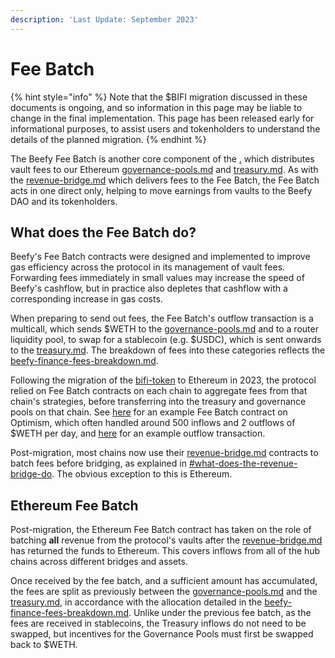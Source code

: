 ```yaml
---
description: 'Last Update: September 2023'
---
```


# Fee Batch

{% hint style="info" %}
Note that the $BIFI migration discussed in these documents is ongoing, and so information in this page may be liable to change in the final implementation. This page has been released early for informational purposes, to assist users and tokenholders to understand the details of the planned migration.
{% endhint %}

The Beefy Fee Batch is another core component of the [.](./ "mention") which distributes vault fees to our Ethereum [governance-pools.md](governance-pools.md "mention") and [treasury.md](../../dao/treasury.md "mention"). As with the [revenue-bridge.md](revenue-bridge.md "mention") which delivers fees to the Fee Batch, the Fee Batch acts in one direct only, helping to move earnings from vaults to the Beefy DAO and its tokenholders.

## What does the Fee Batch do?

Beefy's Fee Batch contracts were designed and implemented to improve gas efficiency across the protocol in its management of vault fees. Forwarding fees immediately in small values may increase the speed of Beefy's cashflow, but in practice also depletes that cashflow with a corresponding increase in gas costs.

When preparing to send out fees, the Fee Batch's outflow transaction is a multicall, which sends $WETH to the [governance-pools.md](governance-pools.md "mention") and to a router liquidity pool, to swap for a stablecoin (e.g. $USDC), which is sent onwards to the [treasury.md](../../dao/treasury.md "mention"). The breakdown of fees into these categories reflects the [beefy-finance-fees-breakdown.md](../beefy-bulletins/beefy-finance-fees-breakdown.md "mention").&#x20;

Following the migration of the [bifi-token](../bifi-token/ "mention") to Ethereum in 2023, the protocol relied on Fee Batch contracts on each chain to aggregate fees from that chain's strategies, before transferring into the treasury and governance pools on that chain. See [here](https://optimistic.etherscan.io/address/0x2bbf9cfbda4293fa446e915aa12adc52ea8d5d53#code) for an example Fee Batch contract on Optimism, which often handled around 500 inflows and 2 outflows of $WETH per day, and [here](https://optimistic.etherscan.io/tx/0x8c8a31d0ff4e66fe55d5e55e2670ccf8015614cdd5bc78bd51ced42845bb6587) for an example outflow transaction.

Post-migration, most chains now use their [revenue-bridge.md](revenue-bridge.md "mention") contracts to batch fees before bridging, as explained in [#what-does-the-revenue-bridge-do](revenue-bridge.md#what-does-the-revenue-bridge-do "mention"). The obvious exception to this is Ethereum.

## Ethereum Fee Batch

Post-migration, the Ethereum Fee Batch contract has taken on the role of batching **all** revenue from the protocol's vaults after the [revenue-bridge.md](revenue-bridge.md "mention") has returned the funds to Ethereum. This covers inflows from all of the hub chains across different bridges and assets.

Once received by the fee batch, and a sufficient amount has accumulated, the fees are split as previously between the [governance-pools.md](governance-pools.md "mention") and the [treasury.md](../../dao/treasury.md "mention"), in accordance with the allocation detailed in the [beefy-finance-fees-breakdown.md](../beefy-bulletins/beefy-finance-fees-breakdown.md "mention"). Unlike under the previous fee batch, as the fees are received in stablecoins, the Treasury inflows do not need to be swapped, but incentives for the Governance Pools must first be swapped back to $WETH.
